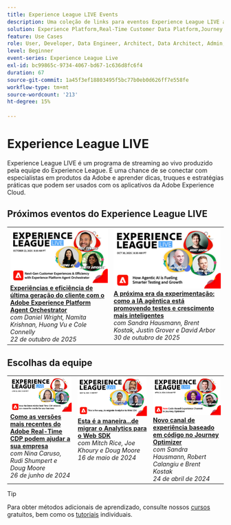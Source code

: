 ```yaml
---
title: Experience League LIVE Events
description: Uma coleção de links para eventos Experience League LIVE anteriores
solution: Experience Platform,Real-Time Customer Data Platform,Journey Optimizer,Experience Manager,Target,Audience Manager,Analytics
feature: Use Cases
role: User, Developer, Data Engineer, Architect, Data Architect, Admin, Leader
level: Beginner
event-series: Experience League Live
exl-id: bc99865c-9734-4067-bd67-1c636d8fc6f4
duration: 67
source-git-commit: 1a45f3ef18803495f5bc77b0eb0d626ff7e558fe
workflow-type: tm+mt
source-wordcount: '213'
ht-degree: 15%

---
```


# Experience League LIVE 

Experience League LIVE é um programa de streaming ao vivo produzido pela equipe do Experience League.  É uma chance de se conectar com especialistas em produtos da Adobe e aprender dicas, truques e estratégias práticas que podem ser usados com os aplicativos da Adobe Experience Cloud.

<div id="upcoming-events">

## Próximos eventos do Experience League LIVE

<table>
    <tr>
        <td style="vertical-align: top;"><a href="episodes/exl-live-episode-10-22-25.md">
              <img alt="Experience League LIVE 22 de outubro de 2025" src="episodes/assets/WebBanner-v2-Oct22-2025.jpg">
            </a>
            <div>
              <a href="episodes/exl-live-episode-10-22-25.md">
                <strong>Experiências e eficiência de última geração do cliente com o Adobe Experience Platform Agent Orchestrator</strong>
              </a>
              <br/><em>com Daniel Wright, Namita Krishnan, Huong Vu e Cole Connelly</em>
              <br/><em>22 de outubro de 2025</em>
            </div>
        </td>
         <td style="vertical-align: top;"><a href="episodes/exl-live-episode-10-30-25.md">
              <img alt="Experience League LIVE 30 de outubro de 2025" src="assets/exl-live-episode-10-30-25-web-banner-v2.png">
            </a>
            <div>
              <a href="episodes/exl-live-episode-10-30-25.md">
                <strong>A próxima era da experimentação: como a IA agêntica está promovendo testes e crescimento mais inteligentes</strong>
              </a>
              <br/><em>com Sandra Hausmann, Brent Kostak, Justin Grover e David Arbor</em>
              <br/><em>30 de outubro de 2025</em>
            </div>
        </td>
    </tr>

</table>

</div>


<div id="recs-overview-body-1"></div>
<div id="recs-overview-body-2"></div>
<div id="recs-overview-body-3"></div>
<div id="recs-overview-body-4"></div>
<div id="recs-overview-body-5"></div>
<div id="recs-overview-body-6"></div>

<div id="past-events">


</div>

## Escolhas da equipe

<table style="max-width: 1214px;">

<tr>
  <td style="vertical-align: top;"><a href="episodes/exl-live-episode-06-26-24.md">
      <img alt="Experience League LIVE 21 de abril" src="episodes/assets/WebBanner-June26-2024.jpg">
    </a>
    <div>
      <a href="episodes/exl-live-episode-06-26-24.md">
        <strong>Como as versões mais recentes do Adobe Real-Time CDP podem ajudar a sua empresa</strong>
      </a>
      <br/><em>com Nina Caruso, Rudi Shumpert e Doug Moore</em>
      <br/><em>26 de junho de 2024</em>
    </div>
  </td>

<td style="vertical-align: top;">
    <a href="episodes/exl-live-episode-05-16-24.md">
      <img alt="Experience League LIVE ep8" src="episodes/assets/WebBanner-May16-2024.jpg">
    </a>
    <div>
      <a href="episodes/exl-live-episode-05-16-24.md"><strong>Esta é a maneira...de migrar o Analytics para o Web SDK</strong></a>
      <br/><em>com Mitch Rice, Joe Khoury e Doug Moore</em>
      <br/><em>16 de maio de 2024</em>
    </div>
  </td>

<td style="vertical-align: top;">
    <a href="episodes/exl-live-episode-05-26-22.md">
      <img alt="Experience League LIVE 26 de maio" src="episodes/assets/WebBanner-Apr24-2024.jpg">
    </a>
    <div>
      <a href="episodes/exl-live-episode-04-24-24.md">
        <strong>Novo canal de experiência baseado em código no Journey Optimizer</strong>
      </a>
      <br/><em>com Sandra Hausmann, Robert Calangiu e Brent Kostak</em>
      <br/><em>24 de abril de 2024</em>
    </div>
  </td>
  </tr>

</table>


>[!TIP]
>
>Para obter métodos adicionais de aprendizado, consulte nossos [cursos](https://experienceleague.adobe.com/?lang=pt-BR#dashboard/learning) gratuitos, bem como os [tutoriais](https://experienceleague.adobe.com/docs/home-tutorials.html?lang=pt-BR) individuais.


